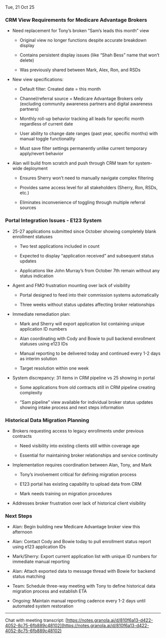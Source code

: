 

Tue, 21 Oct 25

### CRM View Requirements for Medicare Advantage Brokers

- Need replacement for Tony’s broken “Sam’s leads this month” view
    
    - Original view no longer functions despite accurate breakdown display
        
    - Contains persistent display issues (like “Shah Bess” name that won’t delete)
        
    - Was previously shared between Mark, Alex, Ron, and RSDs
        
- New view specifications:
    
    - Default filter: Created date = this month
        
    - Channel/referral source = Medicare Advantage Brokers only (excluding community awareness partners and digital awareness partners)
        
    - Monthly roll-up behavior tracking all leads for specific month regardless of current date
        
    - User ability to change date ranges (past year, specific months) with manual toggle functionality
        
    - Must save filter settings permanently unlike current temporary apply/revert behavior
        
- Alan will build from scratch and push through CRM team for system-wide deployment
    
    - Ensures Sherry won’t need to manually navigate complex filtering
        
    - Provides same access level for all stakeholders (Sherry, Ron, RSDs, etc.)
        
    - Eliminates inconvenience of toggling through multiple referral sources
        

### Portal Integration Issues - E123 System

- 25-27 applications submitted since October showing completely blank enrollment statuses
    
    - Two test applications included in count
        
    - Expected to display “application received” and subsequent status updates
        
    - Applications like John Murray’s from October 7th remain without any status indication
        
- Agent and FMO frustration mounting over lack of visibility
    
    - Portal designed to feed into their commission systems automatically
        
    - Three weeks without status updates affecting broker relationships
        
- Immediate remediation plan:
    
    - Mark and Sherry will export application list containing unique application ID numbers
        
    - Alan coordinating with Cody and Bowie to pull backend enrollment statuses using e123 IDs
        
    - Manual reporting to be delivered today and continued every 1-2 days as interim solution
        
    - Target resolution within one week
        
- System discrepancy: 31 items in CRM pipeline vs 25 showing in portal
    
    - Some applications from old contracts still in CRM pipeline creating complexity
        
    - “Sam pipeline” view available for individual broker status updates showing intake process and next steps information
        

### Historical Data Migration Planning

- Brokers requesting access to legacy enrollments under previous contracts
    
    - Need visibility into existing clients still within coverage age
        
    - Essential for maintaining broker relationships and service continuity
        
- Implementation requires coordination between Alan, Tony, and Mark
    
    - Tony’s involvement critical for defining migration process
        
    - E123 portal has existing capability to upload data from CRM
        
    - Mark needs training on migration procedures
        
- Addresses broker frustration over lack of historical client visibility
    

### Next Steps

- Alan: Begin building new Medicare Advantage broker view this afternoon
    
- Alan: Contact Cody and Bowie today to pull enrollment status report using e123 application IDs
    
- Mark/Sherry: Export current application list with unique ID numbers for immediate manual reporting
    
- Alan: Attach exported data to message thread with Bowie for backend status matching
    
- Team: Schedule three-way meeting with Tony to define historical data migration process and establish ETA
    
- Ongoing: Maintain manual reporting cadence every 1-2 days until automated system restoration
    

---

Chat with meeting transcript: [https://notes.granola.ai/d/810f6a13-d422-4052-8c75-6fb889c48102](https://notes.granola.ai/d/810f6a13-d422-4052-8c75-6fb889c48102)